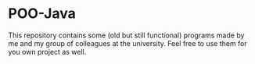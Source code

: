 # POO-Java
This repository contains some (old but still functional) programs made by me and my group of colleagues at the university. Feel free to use them for you own project as well.
